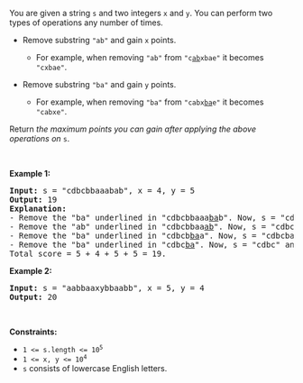 You are given a string `` s `` and two integers `` x `` and `` y ``. You can perform two types of operations any number of times.

*   Remove substring `` "ab" `` and gain `` x `` points.	
    
    *   For example, when removing `` "ab" `` from <code>"c<u>ab</u>xbae"</code> it becomes `` "cxbae" ``.
    
    
    
*   Remove substring `` "ba" `` and gain `` y `` points.	
    
    *   For example, when removing `` "ba" `` from <code>"cabx<u>ba</u>e"</code> it becomes `` "cabxe" ``.
    
    
    

Return _the maximum points you can gain after applying the above operations on_ `` s ``.

&nbsp;

__Example 1:__

<pre>
<strong>Input:</strong> s = "cdbcbbaaabab", x = 4, y = 5
<strong>Output:</strong> 19
<strong>Explanation:</strong>
- Remove the "ba" underlined in "cdbcbbaaa<u>ba</u>b". Now, s = "cdbcbbaaab" and 5 points are added to the score.
- Remove the "ab" underlined in "cdbcbbaa<u>ab</u>". Now, s = "cdbcbbaa" and 4 points are added to the score.
- Remove the "ba" underlined in "cdbcb<u>ba</u>a". Now, s = "cdbcba" and 5 points are added to the score.
- Remove the "ba" underlined in "cdbc<u>ba</u>". Now, s = "cdbc" and 5 points are added to the score.
Total score = 5 + 4 + 5 + 5 = 19.</pre>

__Example 2:__

<pre>
<strong>Input:</strong> s = "aabbaaxybbaabb", x = 5, y = 4
<strong>Output:</strong> 20
</pre>

&nbsp;

__Constraints:__

*   <code>1 &lt;= s.length &lt;= 10<sup>5</sup></code>
*   <code>1 &lt;= x, y &lt;= 10<sup>4</sup></code>
*   `` s `` consists of lowercase English letters.
